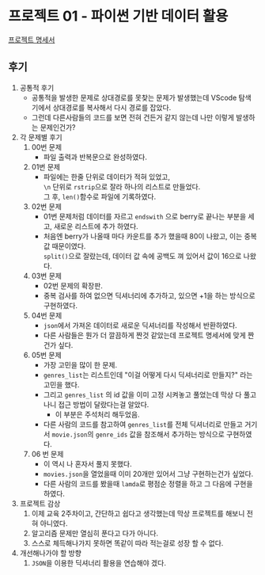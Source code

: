 # 프로젝트 01 - 파이썬 기반 데이터 활용
[프로젝트 명세서](./project.md)
## 후기
1. 공통적 후기
    - 공통적을 발생한 문제로 상대경로를 못찾는 문제가 발생했는데
        VScode 탐색기에서 상대경로를 복사해서 다시 경로를 잡았다.
    - 그런데 다른사람들의 코드를 보면 전혀 건든거 같지 않는데 나만 이렇게 발생하는 문제인건가?
2. 각 문제별 후기
    1. 00번 문제
        - 파일 출력과 반복문으로 완성하였다.
    2. 01번 문제
        - 파일에는 한줄 단위로 데이터가 적혀 있었고,</br>
         ```\n``` 단위로  ```rstrip```으로 잘라 하나의 리스트로 만들었다. </br>
        그 후, ```len()```함수로 파일에 기록하였다.
    3. 02번 문제
        - 01번 문제처럼 데이터를 자르고 ```endswith```
        으로 berry로 끝나는 부분을 세고, 새로운 리스트에 추가 하였다.</br>
         - 처음엔 berry가 나올때 마다 카운트를 추가 했을때 80이 나왔고, 이는 중복값 때문이였다. 
        </br>```split()```으로 잘랐는데, 데이터 값 속에 공백도 껴 있어서 값이 16으로 나왔다. 
    4. 03번 문제
        - 02번 문제의 확장판. 
        - 중복 검사를 하여 없으면 딕셔너리에 추가하고, 있으면 +1을 하는 방식으로 구현하였다. 
    5. 04번 문제
        - ```json```에서 가져온 데이터로 새로운 딕셔너리를 작성해서 반환하였다.
        - 다른 사람들은 뭔가 더 깔끔하게 짠것 같았는데 프로젝트 명세서에 맞게 짠건가 싶다.
    6. 05번 문제
        - 가장 고민을 많이 한 문제. 
        - ```genres_list```는 리스트인데 "이걸 어떻게 다시 딕셔너리로 만들지?" 라는 고민을 했다.
        - 그리고 ```genres_list``` 의 id 값을 이미 고정 시켜놓고 풀었는데 막상 다 풀고 나니 접근 방법이 달랐다는걸 알았다. 
            * 이 부분은 주석처리 해두었음. 
        - 다른 사람의 코드를 참고하여 ```genres_list```를 전체 딕셔너리로 만들고 거기서 ```movie.json```의  ```genre_ids``` 값을 참조해서 추가하는 방식으로 구현하였다.
    7. 06 번 문제
        - 이 역시 나 혼자서 풀지 못했다.
        - ```movies.json```을 열었을때 이미 20개만 있어서 그냥 구현하는건가 싶었다.
        - 다른 사람의 코드를 봤을때 ```lamda```로 평점순 정렬을 하고 그 다음에 구현을 하였다.
3. 프로젝트 감상
    1. 이제 교육 2주차이고, 간단하고 쉽다고 생각했는데 막상 프로젝트를 해보니 전혀 아니였다.
    2. 알고리즘 문제만 열심히 푼다고 다가 아니다.
    3. 스스로 체득해나가지 못하면 똑같이 따라 적는걸로 성장 할 수 없다.
4. 개선해나가야 할 방향
    1. ```JSON```을 이용한 딕셔너리 활용을 연습해야 겠다.